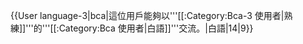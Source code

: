 {{User language-3|bca|這位用戶能夠以'''[[:Category:Bca-3 使用者|熟練]]'''的'''[[:Category:Bca 使用者|白語]]'''交流。|白語|14|9}}